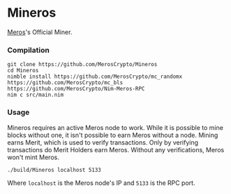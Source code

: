 # Mineros

[Meros](https://github.com/MerosCrypto/Meros)'s Official Miner.

### Compilation

```
git clone https://github.com/MerosCrypto/Mineros
cd Mineros
nimble install https://github.com/MerosCrypto/mc_randomx https://github.com/MerosCrypto/mc_bls https://github.com/MerosCrypto/Nim-Meros-RPC
nim c src/main.nim
```

### Usage

Mineros requires an active Meros node to work. While it is possible to mine blocks without one, it isn't possible to earn Meros without a node. Mining earns Merit, which is used to verify transactions. Only by verifying transactions do Merit Holders earn Meros. Without any verifications, Meros won't mint Meros.

```
./build/Mineros localhost 5133
```

Where `localhost` is the Meros node's IP and `5133` is the RPC port.
